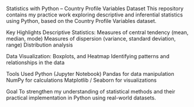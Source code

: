 Statistics with Python – Country Profile Variables Dataset
This repository contains my practice work exploring descriptive and inferential statistics using Python, based on the Country Profile Variables dataset.

Key Highlights
Descriptive Statistics:
Measures of central tendency (mean, median, mode)
Measures of dispersion (variance, standard deviation, range)
Distribution analysis

Data Visualization:
Boxplots, and Heatmap
Identifying patterns and relationships in the data

Tools Used
Python (Jupyter Notebook)
Pandas for data manipulation
NumPy for calculations
Matplotlib / Seaborn for visualizations

Goal
To strengthen my understanding of statistical methods and their practical implementation in Python using real-world datasets.
